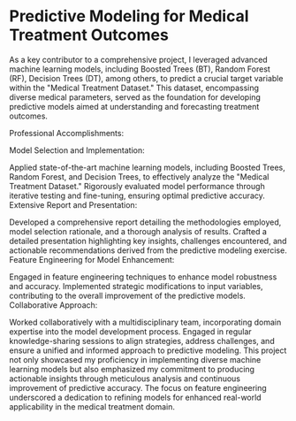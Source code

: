 # Predictive Modeling for Medical Treatment Outcomes

As a key contributor to a comprehensive project, I leveraged advanced machine learning models, including Boosted Trees (BT), Random Forest (RF), Decision Trees (DT), among others, to predict a crucial target variable within the "Medical Treatment Dataset." This dataset, encompassing diverse medical parameters, served as the foundation for developing predictive models aimed at understanding and forecasting treatment outcomes.

Professional Accomplishments:

Model Selection and Implementation:

Applied state-of-the-art machine learning models, including Boosted Trees, Random Forest, and Decision Trees, to effectively analyze the "Medical Treatment Dataset."
Rigorously evaluated model performance through iterative testing and fine-tuning, ensuring optimal predictive accuracy.
Extensive Report and Presentation:

Developed a comprehensive report detailing the methodologies employed, model selection rationale, and a thorough analysis of results.
Crafted a detailed presentation highlighting key insights, challenges encountered, and actionable recommendations derived from the predictive modeling exercise.
Feature Engineering for Model Enhancement:

Engaged in feature engineering techniques to enhance model robustness and accuracy.
Implemented strategic modifications to input variables, contributing to the overall improvement of the predictive models.
Collaborative Approach:

Worked collaboratively with a multidisciplinary team, incorporating domain expertise into the model development process.
Engaged in regular knowledge-sharing sessions to align strategies, address challenges, and ensure a unified and informed approach to predictive modeling.
This project not only showcased my proficiency in implementing diverse machine learning models but also emphasized my commitment to producing actionable insights through meticulous analysis and continuous improvement of predictive accuracy. The focus on feature engineering underscored a dedication to refining models for enhanced real-world applicability in the medical treatment domain.
